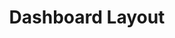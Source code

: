 ---
title: Dashboard Layout
description: A standard dashboard with a header and sidebar
code: components/ui/dashboard-layout.tsx
usage: components/component-demo/dashboard-layout-demo.tsx
---
